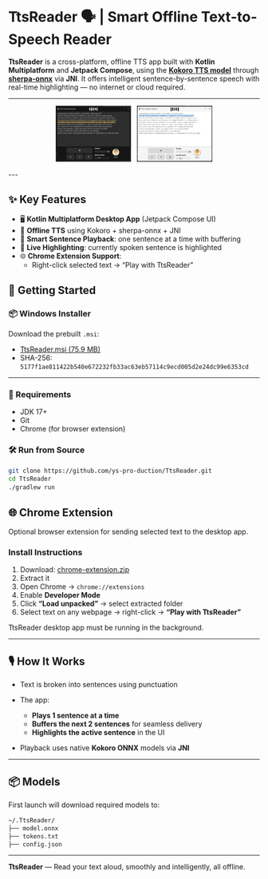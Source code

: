 # TtsReader 🗣️ | Smart Offline Text-to-Speech Reader

**TtsReader** is a cross-platform, offline TTS app built with **Kotlin Multiplatform** and **Jetpack Compose**, using the **[Kokoro TTS model](https://huggingface.co/hexgrad/Kokoro-82M)** through **[sherpa-onnx](https://github.com/k2-fsa/sherpa-onnx)** via **JNI**. It offers intelligent sentence-by-sentence speech with real-time highlighting — no internet or cloud required.

---

<p align="center">
  <img src="screenshots/img_1.png" alt="TtsReader UI" width="30%" />
  &nbsp;
  <img src="screenshots/img_2.png" alt="Chrome Extension Context Menu" width="30%" />
</p>
---

## ✨ Key Features

- 🖥️ **Kotlin Multiplatform Desktop App** (Jetpack Compose UI)
- 🎤 **Offline TTS** using Kokoro + sherpa-onnx + JNI
- 📖 **Smart Sentence Playback**: one sentence at a time with buffering
- 🔦 **Live Highlighting**: currently spoken sentence is highlighted
- 🌐 **Chrome Extension Support**:
  - Right-click selected text → “Play with TtsReader”


## 🚀 Getting Started


### 📦 Windows Installer

Download the prebuilt `.msi`:

* [TtsReader.msi (75.9 MB)](https://github.com/ys-pro-duction/TtsReader/releases)
* SHA-256: `5177f1ae811422b540e672232fb33ac63eb57114c9ecd005d2e24dc99e6353cd`

---
### 🔧 Requirements

- JDK 17+
- Git
- Chrome (for browser extension)

### 🛠 Run from Source

```bash
git clone https://github.com/ys-pro-duction/TtsReader.git
cd TtsReader
./gradlew run
````


## 🌐 Chrome Extension

Optional browser extension for sending selected text to the desktop app.

### Install Instructions

1. Download: [chrome-extension.zip](https://github.com/ys-pro-duction/TtsReader/releases)
2. Extract it
3. Open Chrome → `chrome://extensions`
4. Enable **Developer Mode**
5. Click **“Load unpacked”** → select extracted folder
6. Select text on any webpage → right-click → **“Play with TtsReader”**

TtsReader desktop app must be running in the background.

---

## 🎙️ How It Works

* Text is broken into sentences using punctuation
* The app:

    * **Plays 1 sentence at a time**
    * **Buffers the next 2 sentences** for seamless delivery
    * **Highlights the active sentence** in the UI
* Playback uses native **Kokoro ONNX** models via **JNI**

---

## 📦 Models

First launch will download required models to:

```
~/.TtsReader/
├── model.onnx
├── tokens.txt
├── config.json
```

---


**TtsReader** — Read your text aloud, smoothly and intelligently, all offline.

